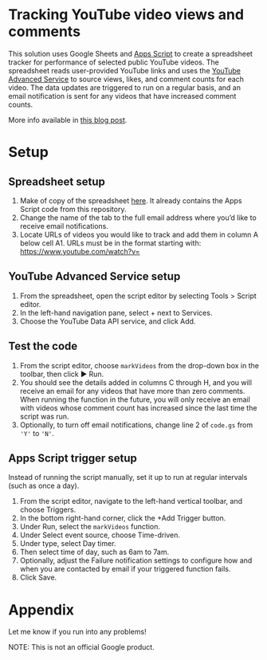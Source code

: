 # Tracking YouTube video views and comments
This solution uses Google Sheets and [Apps Script](https://developers.google.com/apps-script/overview) to create a spreadsheet tracker for performance of selected public YouTube videos. The spreadsheet reads user-provided YouTube links and uses the [YouTube Advanced Service](https://developers.google.com/apps-script/advanced/youtube) to source views, likes, and comment counts for each video. The data updates are triggered to run on a regular basis, and an email notification is sent for any videos that have increased comment counts.

More info available in [this blog post](https://medium.com/@presactlyalicia/automating-youtube-comment-notifications-using-google-sheets-d5c09aa7f636).


# Setup
## Spreadsheet setup
1. Make of copy of the spreadsheet [here](https://docs.google.com/spreadsheets/d/12rQe1ndU_VmmHl0QIqUi-XxQ8lWovjh0xfOHTfxOHoo/copy). It already contains the Apps Script code from this repository.
2. Change the name of the tab to the full email address where you’d like to receive email notifications. 
3. Locate URLs of videos you would like to track and add them in column A below cell A1. URLs must be in the format starting with: https://www.youtube.com/watch?v=

## YouTube Advanced Service setup
1. From the spreadsheet, open the script editor by selecting Tools > Script editor.
2. In the left-hand navigation pane, select + next to Services.
3. Choose the YouTube Data API service, and click Add.

## Test the code
1. From the script editor, choose `markVideos` from the drop-down box in the toolbar, then click ▶ Run.
2. You should see the details added in columns C through H, and you will receive an email for any videos that have more than zero comments. When running the function in the future, you will only receive an email with videos whose comment count has increased since the last time the script was run.
3. Optionally, to turn off email notifications, change line 2 of `code.gs` from `'Y'` to `'N'`.

## Apps Script trigger setup 
Instead of running the script manually, set it up to run at regular intervals (such as once a day).
1. From the script editor, navigate to the left-hand vertical toolbar, and choose Triggers.
2. In the bottom right-hand corner, click the +Add Trigger button.
3. Under Run, select the `markVideos` function.
4. Under Select event source, choose Time-driven.
5. Under type, select Day timer.
6. Then select time of day, such as 6am to 7am.
7. Optionally, adjust the Failure notification settings to configure how and when you are contacted by email if your triggered function fails.
7. Click Save.

# Appendix
Let me know if you run into any problems!

NOTE: This is not an official Google product.
